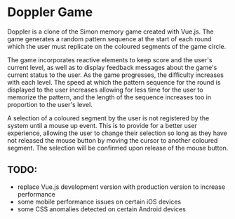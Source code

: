 # Doppler Game
Doppler is a clone of the Simon memory game created with Vue.js. The game generates a random pattern sequence at the start of each round which the user must replicate on the coloured segments of the game circle.

The game incorporates reactive elements to keep score and the user's current level, as well as to display feedback messages about the game's current status to the user. As the game progresses, the difficulty increases with each level. The speed at which the pattern sequence for the round is displayed to the user increases allowing for less time for the user to memorize the pattern, and the length of the sequence increases too in proportion to the user's level.

A selection of a coloured segment by the user is not registered by the system until a mouse up event. This is to provide for a better user experience, allowing the user to change their selection so long as they have not released the mouse button by moving the cursor to another coloured segment. The selection will be confirmed upon release of the mouse button.

## TODO:
- replace Vue.js development version with production version to increase performance
- some mobile performance issues on certain iOS devices
- some CSS anomalies detected on certain Android devices
